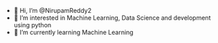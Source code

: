 - 👋 Hi, I’m @NirupamReddy2
- 👀 I’m interested in Machine Learning, Data Science and development using python
- 🌱 I’m currently learning Machine Learning

<!---
NirupamReddy2/NirupamReddy2 is a ✨ special ✨ repository because its `README.md` (this file) appears on your GitHub profile.
You can click the Preview link to take a look at your changes.
--->

